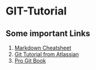 # GIT-Tutorial

## Some important Links
1. [Markdown Cheatsheet](https://github.com/adam-p/markdown-here/wiki/Markdown-Cheatsheet)
2. [Git Tutorial from Atlassian](https://www.atlassian.com/git/tutorials)
3. [Pro Git Book](https://git-scm.com/book/en/v2)



